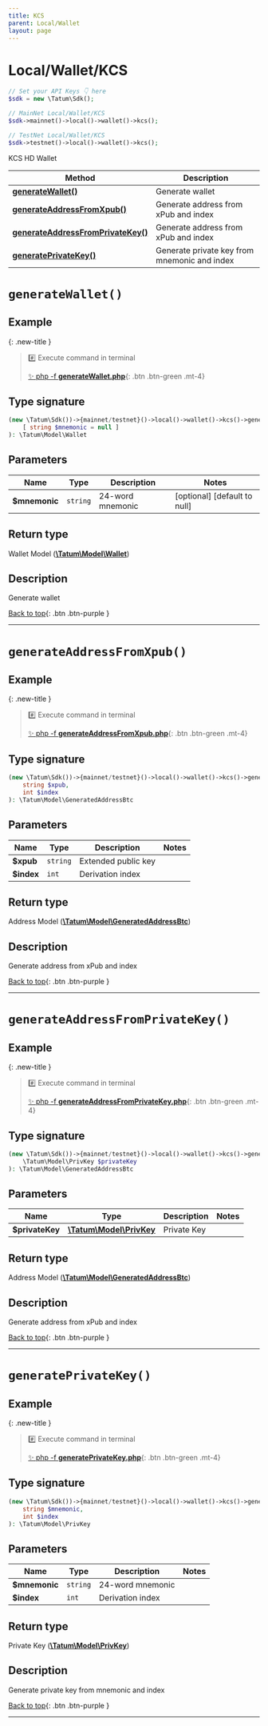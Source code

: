 ```yaml
---
title: KCS
parent: Local/Wallet
layout: page
---
```


# Local/Wallet/KCS

```php
// Set your API Keys 👇 here
$sdk = new \Tatum\Sdk();

// MainNet Local/Wallet/KCS
$sdk->mainnet()->local()->wallet()->kcs();

// TestNet Local/Wallet/KCS
$sdk->testnet()->local()->wallet()->kcs();
```

KCS HD Wallet

Method | Description
------------- | -------------
[**generateWallet()**](#generatewallet) | Generate wallet
[**generateAddressFromXpub()**](#generateaddressfromxpub) | Generate address from xPub and index
[**generateAddressFromPrivateKey()**](#generateaddressfromprivatekey) | Generate address from xPub and index
[**generatePrivateKey()**](#generateprivatekey) | Generate private key from mnemonic and index

# `generateWallet()`

## Example

{: .new-title }
> #️⃣ Execute command in terminal 
> 
> [✨ php -f **generateWallet.php**](https://github.com/tatumio/tatum-php/blob/master/examples/Local/Wallet/KCS/generateWallet.php){: .btn .btn-green .mt-4}

## Type signature

```php
(new \Tatum\Sdk())->{mainnet/testnet}()->local()->wallet()->kcs()->generateWallet(
    [ string $mnemonic = null ]
): \Tatum\Model\Wallet
```

## Parameters

Name | Type | Description  | Notes
------------- | ------------- | ------------- | -------------
**$mnemonic** | `string` | 24-word mnemonic |  [optional] [default to null]

## Return type

Wallet Model ([**\Tatum\Model\Wallet**](../../../Model/Wallet))

## Description

Generate wallet

[Back to top](#top){: .btn .btn-purple }

---


# `generateAddressFromXpub()`

## Example

{: .new-title }
> #️⃣ Execute command in terminal 
> 
> [✨ php -f **generateAddressFromXpub.php**](https://github.com/tatumio/tatum-php/blob/master/examples/Local/Wallet/KCS/generateAddressFromXpub.php){: .btn .btn-green .mt-4}

## Type signature

```php
(new \Tatum\Sdk())->{mainnet/testnet}()->local()->wallet()->kcs()->generateAddressFromXpub(
    string $xpub,
    int $index
): \Tatum\Model\GeneratedAddressBtc
```

## Parameters

Name | Type | Description  | Notes
------------- | ------------- | ------------- | -------------
**$xpub** | `string` | Extended public key | 
**$index** | `int` | Derivation index | 

## Return type

Address Model ([**\Tatum\Model\GeneratedAddressBtc**](../../../Model/GeneratedAddressBtc))

## Description

Generate address from xPub and index

[Back to top](#top){: .btn .btn-purple }

---


# `generateAddressFromPrivateKey()`

## Example

{: .new-title }
> #️⃣ Execute command in terminal 
> 
> [✨ php -f **generateAddressFromPrivateKey.php**](https://github.com/tatumio/tatum-php/blob/master/examples/Local/Wallet/KCS/generateAddressFromPrivateKey.php){: .btn .btn-green .mt-4}

## Type signature

```php
(new \Tatum\Sdk())->{mainnet/testnet}()->local()->wallet()->kcs()->generateAddressFromPrivateKey(
    \Tatum\Model\PrivKey $privateKey
): \Tatum\Model\GeneratedAddressBtc
```

## Parameters

Name | Type | Description  | Notes
------------- | ------------- | ------------- | -------------
**$privateKey** | [**\Tatum\Model\PrivKey**](../../../Model/PrivKey) | Private Key | 

## Return type

Address Model ([**\Tatum\Model\GeneratedAddressBtc**](../../../Model/GeneratedAddressBtc))

## Description

Generate address from xPub and index

[Back to top](#top){: .btn .btn-purple }

---


# `generatePrivateKey()`

## Example

{: .new-title }
> #️⃣ Execute command in terminal 
> 
> [✨ php -f **generatePrivateKey.php**](https://github.com/tatumio/tatum-php/blob/master/examples/Local/Wallet/KCS/generatePrivateKey.php){: .btn .btn-green .mt-4}

## Type signature

```php
(new \Tatum\Sdk())->{mainnet/testnet}()->local()->wallet()->kcs()->generatePrivateKey(
    string $mnemonic,
    int $index
): \Tatum\Model\PrivKey
```

## Parameters

Name | Type | Description  | Notes
------------- | ------------- | ------------- | -------------
**$mnemonic** | `string` | 24-word mnemonic | 
**$index** | `int` | Derivation index | 

## Return type

Private Key ([**\Tatum\Model\PrivKey**](../../../Model/PrivKey))

## Description

Generate private key from mnemonic and index

[Back to top](#top){: .btn .btn-purple }

---

